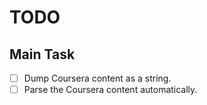 # TODO

## Main Task

- [ ] Dump Coursera content as a string.
- [ ] Parse the Coursera content automatically.
